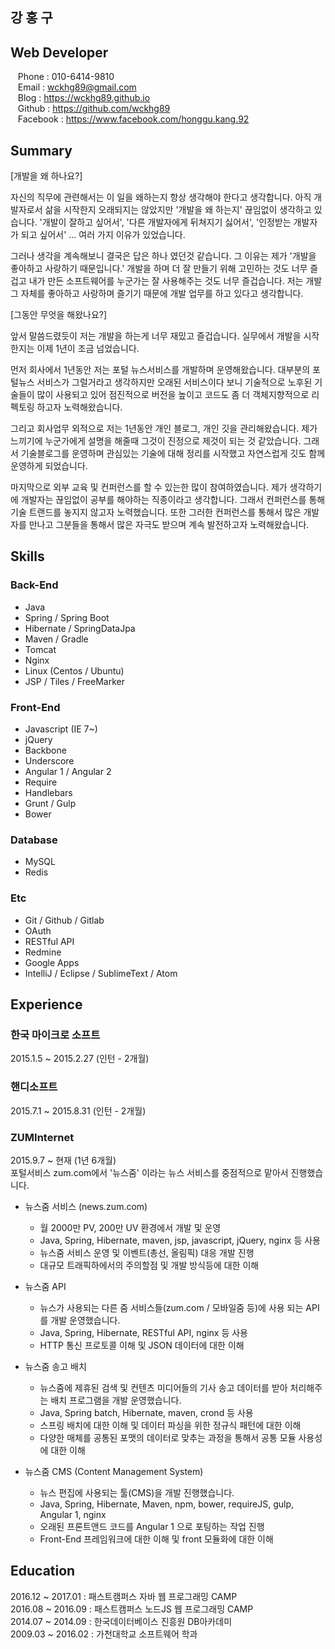 
강 홍 구
----------------

Web Developer
----------------

&nbsp;&nbsp; Phone : 010-6414-9810 <br/>
&nbsp;&nbsp; Email : wckhg89@gmail.com <br/>
&nbsp;&nbsp; Blog : https://wckhg89.github.io <br/>
&nbsp;&nbsp; Github : https://github.com/wckhg89 <br/>
&nbsp;&nbsp; Facebook : https://www.facebook.com/honggu.kang.92

Summary
---------

[개발을 왜 하나요?]

자신의 직무에 관련해서는 이 일을 왜하는지 항상 생각해야 한다고 생각합니다.
아직 개발자로서 삶을 시작한지 오래되지는 않았지만 '개발을 왜 하는지' 끊임없이 생각하고 있습니다.
'개발이 잘하고 싶어서', '다른 개발자에게 뒤쳐지기 싫어서', '인정받는 개발자가 되고 싶어서' ... 여러 가지 이유가 있었습니다.

그러나 생각을 계속해보니 결국은 답은 하나 였던것 같습니다.  그 이유는 제가 '개발을 좋아하고 사랑하기 때문입니다.'
개발을 하며 더 잘 만들기 위해 고민하는 것도 너무 즐겁고 내가 만든 소프트웨어를 누군가는 잘 사용해주는 것도 너무 즐겁습니다.
저는 개발 그 자체를 좋아하고 사랑하며 즐기기 때문에 개발 업무를 하고 있다고 생각합니다.

[그동안 무엇을 해왔나요?]

앞서 말씀드렸듯이 저는 개발을 하는게 너무 재밌고 즐겁습니다. 실무에서 개발을 시작 한지는 이제 1년이 조금 넘었습니다.

먼저 회사에서 1년동안 저는 포털 뉴스서비스를 개발하며 운영해왔습니다. 대부분의 포털뉴스 서비스가 그럴거라고 생각하지만 오래된 서비스이다 보니 기술적으로 노후된 기술들이 많이 사용되고 있어 점진적으로 버전을 높이고 코드도 좀 더 객체지향적으로 리펙토링 하고자 노력해왔습니다.

그리고 회사업무 외적으로 저는 1년동안 개인 블로그, 개인 깃을 관리해왔습니다.
제가 느끼기에 누군가에게 설명을 해줄때 그것이 진정으로 제것이 되는 것 같았습니다. 그래서 기술블로그를 운영하며 관심있는 기술에 대해 정리를 시작했고 자연스럽게 깃도 함께 운영하게 되었습니다.

마지막으로 외부 교육 및 컨퍼런스를 할 수 있는한 많이 참여하였습니다.
제가 생각하기에 개발자는 끊임없이 공부를 해야하는 직종이라고 생각합니다. 그래서 컨퍼런스를 통해 기술 트랜드를 놓지지 않고자 노력했습니다.
또한 그러한 컨퍼런스를 통해서 많은 개발자를 만나고 그분들을 통해서 많은 자극도 받으며 계속 발전하고자 노력해왔습니다.


Skills
-------

### Back-End
* Java
* Spring / Spring Boot
* Hibernate / SpringDataJpa
* Maven / Gradle
* Tomcat
* Nginx
* Linux (Centos / Ubuntu)
* JSP / Tiles / FreeMarker

### Front-End
* Javascript (IE 7~)
* jQuery
* Backbone
* Underscore
* Angular 1 / Angular 2
* Require
* Handlebars
* Grunt / Gulp
* Bower

### Database
* MySQL
* Redis


### Etc
* Git / Github / Gitlab
* OAuth
* RESTful API
* Redmine
* Google Apps
* IntelliJ / Eclipse / SublimeText / Atom

Experience
-----------
### 한국 마이크로 소프트
2015.1.5 ~ 2015.2.27 (인턴 - 2개월)

### 핸디소프트
2015.7.1 ~ 2015.8.31 (인턴 - 2개월)

### ZUMInternet
2015.9.7 ~ 현재 (1년 6개월) <br/>
포털서비스 zum.com에서 '뉴스줌' 이라는 뉴스 서비스를 중점적으로 맡아서 진행했습니다.


* 뉴스줌 서비스 (news.zum.com)
  - 월 2000만 PV, 200만 UV 환경에서 개발 및 운영
  - Java, Spring, Hibernate, maven, jsp, javascript, jQuery, nginx 등 사용
  - 뉴스줌 서비스 운영 및 이벤트(총선, 올림픽) 대응 개발 진행
  - 대규모 트래픽하에서의 주의할점 및 개발 방식등에 대한 이해


* 뉴스줌 API
  - 뉴스가 사용되는 다른 줌 서비스들(zum.com / 모바일줌 등)에 사용 되는 API를 개발 운영했습니다.
  - Java, Spring, Hibernate, RESTful API, nginx 등 사용
  - HTTP 통신 프로토콜 이해 및 JSON 데이터에 대한 이해


* 뉴스줌 송고 배치
  - 뉴스줌에 제휴된 검색 및 컨텐츠 미디어들의 기사 송고 데이터를 받아 처리해주는 배치 프로그램을 개발 운영했습니다.
  - Java, Spring batch, Hibernate, maven, crond 등 사용
  - 스프링 배치에 대한 이해 및 데이터 파싱을 위한 정규식 패턴에 대한 이해
  - 다양한 매체를 공통된 포맷의 데이터로 맞추는 과정을 통해서 공통 모듈 사용성에 대한 이해


* 뉴스줌 CMS (Content Management System)
  - 뉴스 편집에 사용되는 툴(CMS)을 개발 진행했습니다.
  - Java, Spring, Hibernate, Maven, npm, bower, requireJS, gulp, Angular 1, nginx
  - 오래된 프론트앤드 코드를 Angular 1 으로 포팅하는 작업 진행
  - Front-End 프레임워크에 대한 이해 및 front 모듈화에 대한 이해


Education
---------
2016.12 ~ 2017.01 : 패스트캠퍼스 자바 웹 프로그래밍 CAMP <br/>
2016.08 ~ 2016.09 : 패스트캠퍼스 노드JS 웹 프로그래밍 CAMP <br/>
2014.07 ~ 2014.09 : 한국데이터베이스 진흥원 DB아카데미 <br/>
2009.03 ~ 2016.02 : 가천대학교 소프트웨어 학과 <br/>
